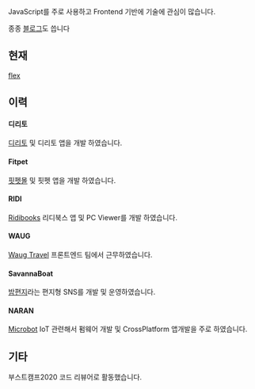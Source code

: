 JavaScript를 주로 사용하고 Frontend 기반에 기술에 관심이 많습니다.

종종 [블로그](https://www.eomttt.com/)도 씁니다

## 현재
[flex](https://flex.team/)

## 이력
#### 디리토
[디리토](https://www.diritto.co.kr/series/all) 및 디리토 앱을 개발 하였습니다.

#### Fitpet
[핏펫몰](https://v.fitpetmall.com/) 및 핏펫 앱을 개발 하였습니다.

#### RIDI
[Ridibooks](https://ridibooks.com/) 리디북스 앱 및 PC Viewer를 개발 하였습니다.

#### WAUG
[Waug Travel](https://waug.com) 프론트엔드 팀에서 근무하였습니다.

#### SavannaBoat
[밤편지](https://apps.apple.com/kr/app/%EB%B0%A4%ED%8E%B8%EC%A7%80/id1355577547)라는 편지형 SNS를 개발 및 운영하였습니다.

#### NARAN
[Microbot](https://microbot.is/)
IoT 관련해서 펌웨어 개발 및 CrossPlatform 앱개발을 주로 하였습니다.


## 기타
부스트캠프2020 코드 리뷰어로 활동했습니다.
